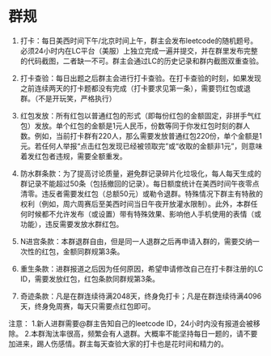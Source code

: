 # 群规
1. 打卡：每日美西时间下午/北京时间上午，群主会发布leetcode的随机题号。必须24小时内在LC平台（美服）上独立完成一遍并提交，并在群里发布完整的代码截图，二者缺一不可。群主会通过LC的历史记录和群内截图双重查验。

2. 打卡查验：每日出题之后群主会进行打卡查验。在打卡查验的时刻，如果发现之前连续两天的打卡题都没有完成（打卡要求见第一条），需要罚红包或退群。（不是开玩笑，严格执行） 

3. 红包发放：所有红包以普通红包的形式（即每份红包的金额固定，非拼手气红包）发放。单个红包的金额是1元人民币，份数等同于你发红包时刻的群人数。例如，当前打卡群有220人，那么需要发放普通红包220份，单个金额是1元。若任何人举报“点击红包发现已经被领取完”或“收取的金额非1元”，则意味着发红包者违规，需要全额重发。

4. 防水群条款：为了提高讨论质量，避免群记录碎片化垃圾化，每人每天生成的群记录不能超过50条（包括撤回的记录）。每日额度统计在美西时间午夜零点清零。违反者需要发红包（总额50元）或勒令退群。特殊情况下群主有特赦的权利（例如，周六周赛后至美西时间当日午夜开放灌水限制）。此外，本群任何时候都不允许发布（或设置）带有特殊效果、影响他人手机使用的表情（或功能），违反需要发放水群红包。 
5. N进宫条款：本群退群自由，但是同一人退群之后再申请入群的，需要交纳一次性的红包，金额同群规第3条。
6. 重生条款：进群报道之后因为任何原因，希望申请修改自己在打卡群注册的LC ID，需要发放红包，红包条款同群规第3条。
7. 奇迹条款：凡是在群连续待满2048天，终身免打卡；凡是在群连续待满4096天，终身免周赛，每天只需要点红包即可。

注意： 
1.新人进群需要@群主告知自己的leetcode ID，24小时内没有报道会被移除。 
2.本群淘汰率很高，频繁会有人退群。大概率不能坚持每日一题的，请不要加进来，踢人伤感情。群主每天查验大家的打卡也是花时间和精力的。
